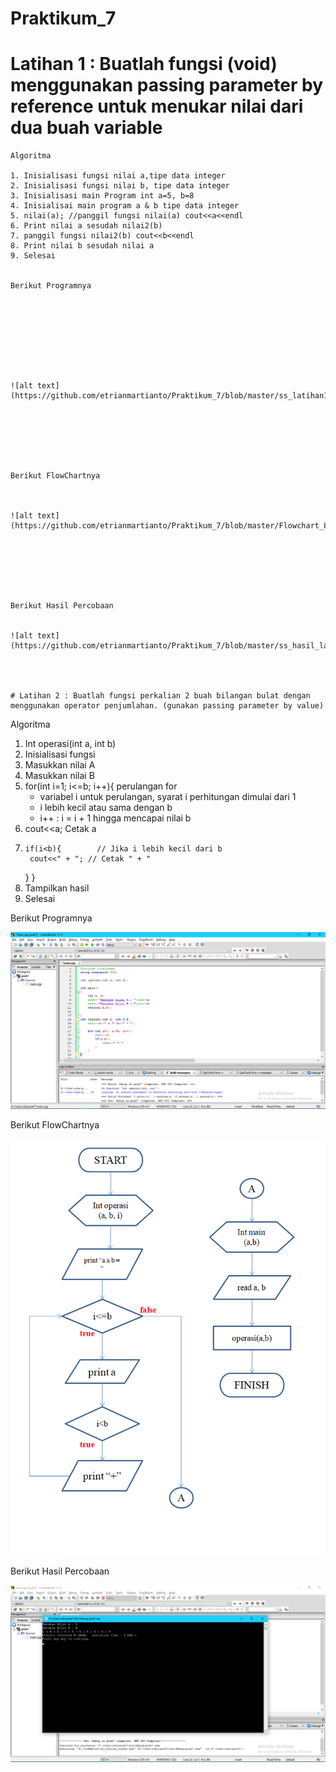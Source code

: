 # Praktikum_7

# Latihan 1 : Buatlah fungsi (void) menggunakan passing parameter by reference untuk menukar nilai dari dua buah variable

```
Algoritma 

1. Inisialisasi fungsi nilai a,tipe data integer
2. Inisialisasi fungsi nilai b, tipe data integer
3. Inisialisasi main Program int a=5, b=8
4. Inisialisai main program a & b tipe data integer
5. nilai(a); //panggil fungsi nilai(a) cout<<a<<endl
6. Print nilai a sesudah nilai2(b)
7. panggil fungsi nilai2(b) cout<<b<<endl
8. Print nilai b sesudah nilai a
9. Selesai


Berikut Programnya









![alt text](https://github.com/etrianmartianto/Praktikum_7/blob/master/ss_latihan1.png)







Berikut FlowChartnya



![alt text](https://github.com/etrianmartianto/Praktikum_7/blob/master/Flowchart_Lat1.png)







Berikut Hasil Percobaan


![alt text](https://github.com/etrianmartianto/Praktikum_7/blob/master/ss_hasil_lat1.png)




# Latihan 2 : Buatlah fungsi perkalian 2 buah bilangan bulat dengan menggunakan operator penjumlahan. (gunakan passing parameter by value)

```
Algoritma 

1. Int operasi(int a, int b)
2. Inisialisasi fungsi
3. Masukkan nilai A 
4. Masukkan nilai B
5. for(int i=1; i<=b; i++){
perulangan for
    - variabel i untuk perulangan, syarat i perhitungan dimulai dari 1
    - i lebih kecil atau sama dengan b
    - i++ : i = i + 1 hingga mencapai nilai b
6. cout<<a;
    Cetak a
7.     if(i<b){        // Jika i lebih kecil dari b
        cout<<" + "; // Cetak " + "
    }
}
8. Tampilkan hasil
9. Selesai


Berikut Programnya









![alt text](https://github.com/etrianmartianto/Praktikum_7/blob/master/ss_latihan2.png)







Berikut FlowChartnya



![alt text](https://github.com/etrianmartianto/Praktikum_7/blob/master/Flowchart_Lat2.png)







Berikut Hasil Percobaan


![alt text](https://github.com/etrianmartianto/Praktikum_7/blob/master/ss_hasil_lat2.png)
